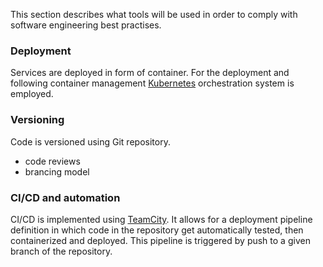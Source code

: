 This section describes what tools will be used in order to comply with software engineering best practises.


### Deployment
Services are deployed in form of container. For the deployment and following container management [Kubernetes](https://kubernetes.io/) orchestration system is employed. 

### Versioning
Code is versioned using Git repository.
- code reviews
- brancing model

### CI/CD and automation

CI/CD is implemented using [TeamCity](https://www.jetbrains.com/teamcity/). It allows for a deployment pipeline definition in which code in the repository get automatically tested, then containerized and deployed. This pipeline is triggered by push to a given branch of the repository.
